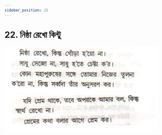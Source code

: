 ```yaml
---
sidebar_position: 22
---
```



# 22.   নিষ্ঠা রেখো কিন্টু

![নিষ্ঠা রেখো কিন্টু](../../../static/img/bengali/verse22.png)